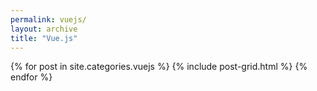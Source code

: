 ```yaml
---
permalink: vuejs/
layout: archive
title: "Vue.js"
---
```

<div class="tiles">
	{% for post in site.categories.vuejs %}
		{% include post-grid.html %}
	{% endfor %}
</div>
